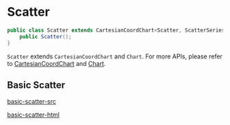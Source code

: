 # Scatter

```java
public class Scatter extends CartesianCoordChart<Scatter, ScatterSeries> {
    public Scatter();
}
```

`Scatter` extends `CartesianCoordChart` and `Chart`. For more APIs, please refer to [CartesianCoordChart](chart-apis/cartesian-coord-chart) and [Chart](chart-apis/chart).

## Basic Scatter

[basic-scatter-src](../_media/scatter/basic-scatter-src.md ':include')

[basic-scatter-html](../_media/scatter/basic-scatter.html ':include :type=iframe')
